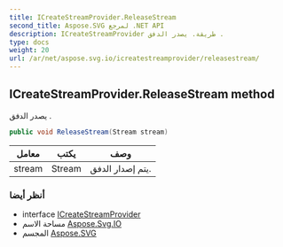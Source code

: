 ```yaml
---
title: ICreateStreamProvider.ReleaseStream
second_title: Aspose.SVG لمرجع .NET API
description: ICreateStreamProvider طريقة. يصدر الدفق .
type: docs
weight: 20
url: /ar/net/aspose.svg.io/icreatestreamprovider/releasestream/
---
```

## ICreateStreamProvider.ReleaseStream method

يصدر الدفق .

```csharp
public void ReleaseStream(Stream stream)
```

| معامل | يكتب | وصف |
| --- | --- | --- |
| stream | Stream | يتم إصدار الدفق. |

### أنظر أيضا

* interface [ICreateStreamProvider](../)
* مساحة الاسم [Aspose.Svg.IO](../../icreatestreamprovider/)
* المجسم [Aspose.SVG](../../../)


